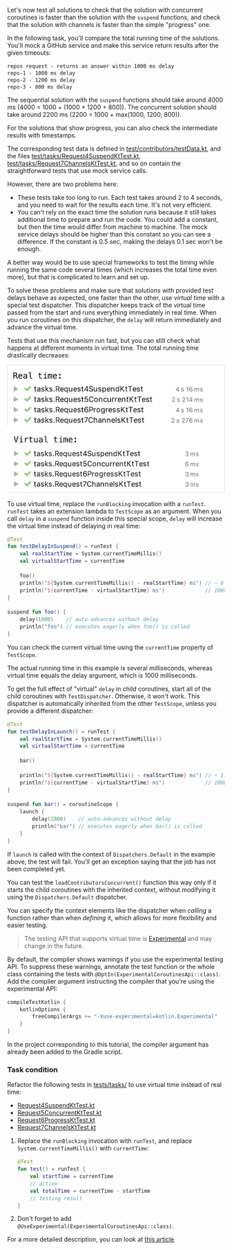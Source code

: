 Let's now test all solutions to check that the solution with concurrent coroutines is faster than the solution with
the `suspend` functions, and check that the solution with channels is faster than the simple "progress" one.

In the following task, you'll compare the total running time of the solutions. You'll mock a GitHub service and make
this service return results after the given timeouts:

```text
repos request - returns an answer within 1000 ms delay
repo-1 - 1000 ms delay
repo-2 - 1200 ms delay
repo-3 - 800 ms delay
```

The sequential solution with the `suspend` functions should take around 4000 ms (4000 = 1000 + (1000 + 1200 + 800)).
The concurrent solution should take around 2200 ms (2200 = 1000 + max(1000, 1200, 800)).

For the solutions that show progress, you can also check the intermediate results with timestamps.

The corresponding test data is defined in [test/contributors/testData.kt](course://Coroutines/Testing/test/contributors/testData.kt), and the files [test/tasks/Request4SuspendKtTest.kt](course://Coroutines/Testing/test/tasks/Request4SuspendKtTest.kt),
[test/tasks/Request7ChannelsKtTest.kt](course://Coroutines/Testing/test/tasks/Request7ChannelsKtTest.kt), and so on contain the straightforward tests that use mock service calls.

However, there are two problems here:

* These tests take too long to run. Each test takes around 2 to 4 seconds, and you need to wait for the results each
  time. It's not very efficient.
* You can't rely on the exact time the solution runs because it still takes additional time to prepare and run the code.
  You could add a constant, but then the time would differ from machine to machine. The mock service delays
  should be higher than this constant so you can see a difference. If the constant is 0.5 sec, making the delays
  0.1 sec won't be enough.

A better way would be to use special frameworks to test the timing while running the same code several times (which increases
the total time even more), but that is complicated to learn and set up.

To solve these problems and make sure that solutions with provided test delays behave as expected, one faster than the other,
use _virtual_ time with a special test dispatcher. This dispatcher keeps track of the virtual time passed from
the start and runs everything immediately in real time. When you run coroutines on this dispatcher,
the `delay` will return immediately and advance the virtual time.

Tests that use this mechanism run fast, but you can still check what happens at different moments in virtual time. The
total running time drastically decreases:

![Comparison for total running time](images/time-comparison.png)

To use virtual time, replace the `runBlocking` invocation with a `runTest`. `runTest` takes an
extension lambda to `TestScope` as an argument.
When you call `delay` in a `suspend` function inside this special scope, `delay` will increase the virtual time instead
of delaying in real time:

```kotlin
@Test
fun testDelayInSuspend() = runTest {
    val realStartTime = System.currentTimeMillis() 
    val virtualStartTime = currentTime
        
    foo()
    println("${System.currentTimeMillis() - realStartTime} ms") // ~ 6 ms
    println("${currentTime - virtualStartTime} ms")             // 1000 ms
}

suspend fun foo() {
    delay(1000)    // auto-advances without delay
    println("foo") // executes eagerly when foo() is called
}
```

You can check the current virtual time using the `currentTime` property of `TestScope`.

The actual running time in this example is several milliseconds, whereas virtual time equals the delay argument, which
is 1000 milliseconds.

To get the full effect of "virtual" `delay` in child coroutines,
start all of the child coroutines with `TestDispatcher`. Otherwise, it won't work. This dispatcher is
automatically inherited from the other `TestScope`, unless you provide a different dispatcher:

```kotlin
@Test
fun testDelayInLaunch() = runTest {
    val realStartTime = System.currentTimeMillis()
    val virtualStartTime = currentTime

    bar()

    println("${System.currentTimeMillis() - realStartTime} ms") // ~ 11 ms
    println("${currentTime - virtualStartTime} ms")             // 1000 ms
}

suspend fun bar() = coroutineScope {
    launch {
        delay(1000)    // auto-advances without delay
        println("bar") // executes eagerly when bar() is called
    }
}
```

If `launch` is called with the context of `Dispatchers.Default` in the example above, the test will fail. You'll get an
exception saying that the job has not been completed yet.

You can test the `loadContributorsConcurrent()` function this way only if it starts the child coroutines with the
inherited context, without modifying it using the `Dispatchers.Default` dispatcher.

You can specify the context elements like the dispatcher when _calling_ a function rather than when _defining_ it,
which allows for more flexibility and easier testing.

> The testing API that supports virtual time is [Experimental](https://kotlinlang.org/docs/components-stability.html) and may change in the future.

By default, the compiler shows warnings if you use the experimental testing API. To suppress these warnings, annotate
the test function or the whole class containing the tests with `@OptIn(ExperimentalCoroutinesApi::class)`.
Add the compiler argument instructing the compiler that you're using the experimental API:

```kotlin
compileTestKotlin {
    kotlinOptions {
        freeCompilerArgs += "-Xuse-experimental=kotlin.Experimental"
    }
}
```

In the project corresponding to this tutorial, the compiler argument has already been added to the Gradle script.

### Task condition

Refactor the following tests in [tests/tasks/](course://Coroutines/Testing/test/tasks/) to use virtual time instead of real time:

* [Request4SuspendKtTest.kt](course://Coroutines/Testing/test/tasks/Request4SuspendKtTest.kt)
* [Request5ConcurrentKtTest.kt](course://Coroutines/Testing/test/tasks/Request5ConcurrentKtTest.kt)
* [Request6ProgressKtTest.kt](course://Coroutines/Testing/test/tasks/Request6ProgressKtTest.kt)
* [Request7ChannelsKtTest.kt](course://Coroutines/Testing/test/tasks/Request7ChannelsKtTest.kt)

<div class="hint">

1. Replace the `runBlocking` invocation with `runTest`, and replace `System.currentTimeMillis()` with `currentTime`:
    ```kotlin
    @Test
    fun test() = runTest {
        val startTime = currentTime
        // action
        val totalTime = currentTime - startTime
        // testing result
    }
    ```
2. Don't forget to add `@UseExperimental(ExperimentalCoroutinesApi::class)`.
 
</div>

For a more detailed description, you can look at [this article](https://kotlinlang.org/docs/coroutines-and-channels.html#testing-coroutines)
